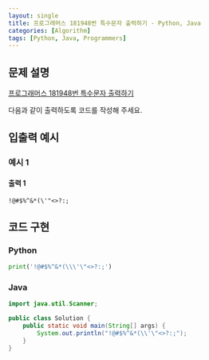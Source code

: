 ```yaml
---
layout: single
title: 프로그래머스 181948번 특수문자 출력하기 - Python, Java
categories: [Algorithm]
tags: [Python, Java, Programmers]
---
```


## 문제 설명
[프로그래머스 181948번 특수문자 출력하기](https://school.programmers.co.kr/learn/courses/30/lessons/181948)

다음과 같이 출력하도록 코드를 작성해 주세요.

## 입출력 예시

### 예시 1

#### 출력 1

```plaintext
!@#$%^&*(\'"<>?:;
```

## 코드 구현

### Python

```python
print('!@#$%^&*(\\\'\"<>?:;')
```

### Java

```java
import java.util.Scanner;

public class Solution {
    public static void main(String[] args) {
        System.out.println("!@#$%^&*(\\'\"<>?:;");
    }
}
```